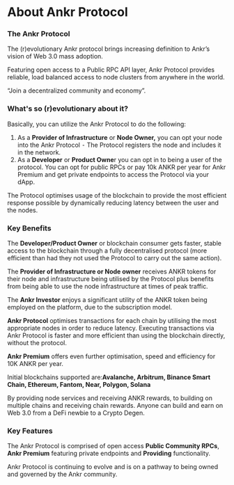 # About Ankr Protocol

### The Ankr Protocol

The (r)evolutionary Ankr protocol brings increasing definition to Ankr’s vision of Web 3.0 mass adoption.

Featuring open access to a Public RPC API layer, Ankr Protocol provides reliable, load balanced access to node clusters from anywhere in the world.

“Join a decentralized community and economy”.

### What's so (r)evolutionary about it?

Basically, you can utilize the Ankr Protocol to do the following:

1. As a **Provider of Infrastructure** or **Node Owner,** you can opt your node into the Ankr Protocol ⁃ The Protocol registers the node and includes it in the network.
2. As a **Developer** or **Product Owne**r you can opt in to being a user of the protocol. You can opt for public RPCs or pay 10k ANKR per year for Ankr Premium and get private endpoints to access the Protocol via your dApp.

The Protocol optimises usage of the blockchain to provide the most efficient response possible by dynamically reducing latency between the user and the nodes.

### Key Benefits

The **Developer/Product Owner** or blockchain consumer gets faster, stable access to the blockchain through a fully decentralised protocol (more efficient than had they not used the Protocol to carry out the same action).

The **Provider of Infrastructure or Node owner** receives ANKR tokens for their node and infrastructure being utilised by the Protocol plus benefits from being able to use the node infrastructure at times of peak traffic.

The **Ankr Investor** enjoys a significant utility of the ANKR token being employed on the platform, due to the subscription model.

**Ankr Protocol** optimises transactions for each chain by utilising the most appropriate nodes in order to reduce latency. Executing transactions via Ankr Protocol is faster and more efficient than using the blockchain directly, without the protocol.

**Ankr Premium** offers even further optimisation, speed and efficiency for 10K ANKR per year.

Initial blockchains supported are:**Avalanche, Arbitrum, Binance Smart Chain, Ethereum, Fantom, Near, Polygon, Solana**

By providing node services and receiving ANKR rewards, to building on multiple chains and receiving chain rewards. Anyone can build and earn on Web 3.0 from a DeFi newbie to a Crypto Degen.

### Key Features

The Ankr Protocol is comprised of open access **Public Community RPCs**, **Ankr Premium** featuring private endpoints and **Providing** functionality.

Ankr Protocol is continuing to evolve and is on a pathway to being owned and governed by the Ankr community.
